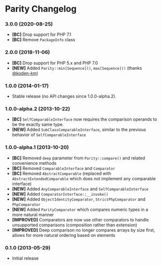 # Parity Changelog

### 3.0.0 (2020-08-25)

- **[BC]** Drop support for PHP 7.1
- **[BC]** Remove `PackageInfo` class

### 2.0.0 (2018-11-06)

- **[BC]** Drop support for PHP 5.x and PHP 7.0
- **[NEW]** Added `Parity::min[Sequence]()`, `max[Sequence]()` (thanks [@koden-km](https://github.com/jmalloc))

### 1.0.0 (2014-01-17)

* Stable release (no API changes since 1.0.0-alpha.2).

### 1.0.0-alpha.2 (2013-10-22)

- **[BC]** `SelfComparableInterface` now requires the comparison operands to be the exactly same type.
- **[NEW]** Added `SubClassComparableInterface`, similar to the previous behavior of `SelfComparableInterface`

### 1.0.0-alpha.1 (2013-10-20)

- **[BC]** Removed `deep` parameter from `Parity::compare()` and related convenience methods
- **[BC]** Removed `ComparableInterface` and `Comparator`
- **[BC]** Removed `AbstractComparable` (replaced with `AbstractExtendedComparable` which does not implement any comparable interface)
- **[NEW]** Added `AnyComparableInterface` and `SelfComparableInterface`
- **[NEW]** Added `ComparatorInterface::__invoke()`
- **[NEW]** Added `ObjectIdentityComparator`, `StrictPhpComparator` and `PhpComparator`
- **[NEW]** Added `ParityComparator` which compares numeric types in a more natural manner
- **[IMPROVED]** Comparators are now use other comparators to handle unsupported comparisons (composition rather than extension)
- **[IMPROVED]** Deep comparison no longer compares arrays by size first, allows for more natural ordering based on elements

### 0.1.0 (2013-05-29)

- Initial release
